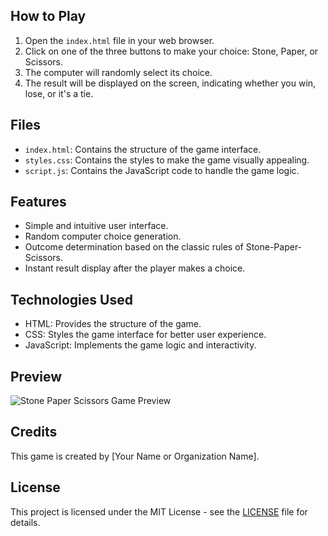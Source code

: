 ## How to Play

1. Open the `index.html` file in your web browser.
2. Click on one of the three buttons to make your choice: Stone, Paper, or Scissors.
3. The computer will randomly select its choice.
4. The result will be displayed on the screen, indicating whether you win, lose, or it's a tie.

## Files

- `index.html`: Contains the structure of the game interface.
- `styles.css`: Contains the styles to make the game visually appealing.
- `script.js`: Contains the JavaScript code to handle the game logic.

## Features

- Simple and intuitive user interface.
- Random computer choice generation.
- Outcome determination based on the classic rules of Stone-Paper-Scissors.
- Instant result display after the player makes a choice.

## Technologies Used

- HTML: Provides the structure of the game.
- CSS: Styles the game interface for better user experience.
- JavaScript: Implements the game logic and interactivity.

## Preview

![Stone Paper Scissors Game Preview](preview.png)

## Credits

This game is created by [Your Name or Organization Name].

## License

This project is licensed under the MIT License - see the [LICENSE](LICENSE) file for details.
